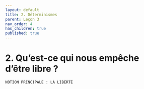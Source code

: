 ```yaml
---
layout: default
title: 2. Déterminismes
parent: Leçon 3
nav_order: 4
has_children: true
published: true
---
```

# 2. Qu’est-ce qui nous empêche d’être libre ?

```
NOTION PRINCIPALE : LA LIBERTÉ
```






